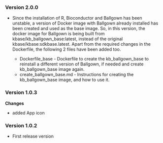 
### Version 2.0.0
- Since the installation of R, Bioconductor and Ballgown has been unstable, a version of Docker image
with Ballgown already installed has been created and used as the base image. So, in this version,
the docker image for Ballgown is being built from kbase/kb_ballgown_base:latest, instead of the original
kbase/kbase:sdkbase.latest. Apart from the required changes in the Dockerfile, the following 2 files have
been added too.

    - Dockerfile_base - Dockerfile to create the kb_ballgown_base to reinstall a different version of
                        Ballgown, if needed and create kb_ballgown_base image again.
    - create_ballgown_base.md - Instructions for creating the kb_ballgown_base image, and how to use it.
    
### Version 1.0.3
__Changes__
- added App icon

### Version 1.0.2
- First release version
